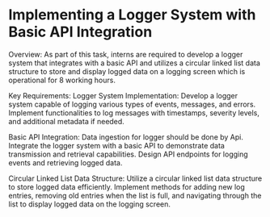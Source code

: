 # Implementing a Logger System with Basic API Integration
Overview: As part of this task, interns are required to develop a logger system that integrates with a basic API and utilizes a circular linked list data structure to store and display logged data on a logging screen which is operational for 8 working hours.

Key Requirements:
Logger System Implementation:
Develop a logger system capable of logging various types of events, messages, and errors.
Implement functionalities to log messages with timestamps, severity levels, and additional metadata if needed.

Basic API Integration:
Data ingestion for logger should be done by Api.
Integrate the logger system with a basic API to demonstrate data transmission and retrieval capabilities.
Design API endpoints for logging events and retrieving logged data.

Circular Linked List Data Structure:
Utilize a circular linked list data structure to store logged data efficiently.
Implement methods for adding new log entries, removing old entries when the list is full, and navigating through the list to display logged data on the logging screen.
